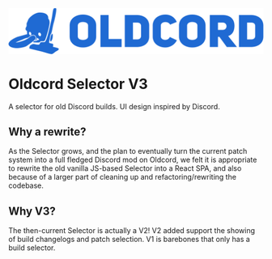 ![Herple...](/.assets/hurple.png)
<!-- Oldcord: bring back the past -->

# Oldcord Selector V3
A selector for old Discord builds. UI design inspired by Discord.

## Why a rewrite?

As the Selector grows, and the plan to eventually turn the current patch system into a full fledged Discord mod on Oldcord, we felt it is appropriate to rewrite the old vanilla JS-based Selector into a React SPA, and also because of a larger part of cleaning up and refactoring/rewriting the codebase.

## Why V3?

The then-current Selector is actually a V2! V2 added support the showing of build changelogs and patch selection. V1 is barebones that only has a build selector.
